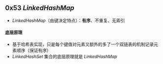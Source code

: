 ## 0x53 $LinkedHashMap$

- $LinkedHashMap$（由键决定特点）：**有序**、不重复、无索引

#### 底层原理

- 基于哈希表实现，只是每个键值对元素又额外的多了一个双链表的机制记录元素顺序（保证有序）
- $LinkedHashSet$ 集合的底层原理就是 $LinkedHashMap$